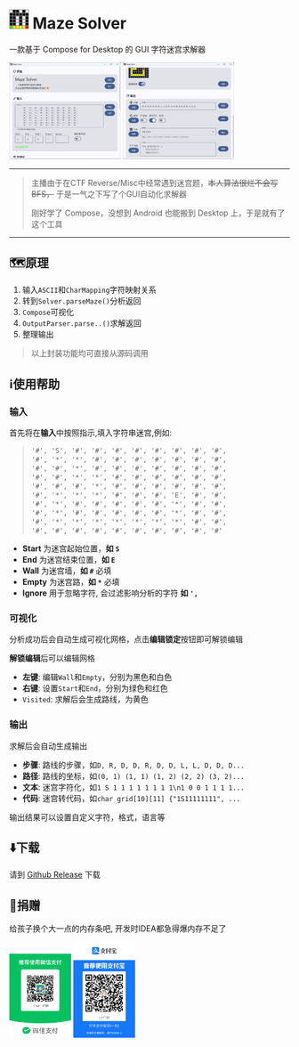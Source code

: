 # <img src="./images/logo.png" width="35" alt="Logo"/> Maze Solver

一款基于 Compose for Desktop 的 GUI 字符迷宫求解器

<img src="./images/ui_screen_1.png" width="200"/> <img src="./images/ui_screen_3.png" width="200"/>

---
> 主播由于在CTF Reverse/Misc中经常遇到迷宫题，~~本人算法很烂不会写BFS，~~ 于是一气之下写了个GUI自动化求解器
>
> 刚好学了 Compose，没想到 Android 也能搬到 Desktop 上，于是就有了这个工具

---

## 🗺️原理
1. 输入`ASCII`和`CharMapping`字符映射关系
2. 转到`Solver.parseMaze()`分析返回
3. `Compose`可视化
4. `OutputParser.parse..()`求解返回
5. 整理输出
> 以上封装功能均可直接从源码调用

## ℹ️使用帮助
### 输入
首先将在**输入**中按照指示,填入字符串迷宫,例如:
>     '#', 'S', '#', '#', '#', '#', '#', '#', '#', '#',
>     '#', '*', '*', '#', '#', '#', '#', '#', '#', '#',
>     '#', '#', '*', '#', '#', '#', '#', '#', '#', '#',
>     '#', '#', '*', '*', '#', '#', '#', '#', '#', '#',
>     '#', '#', '#', '*', '#', '#', '#', '#', '#', '#',
>     '#', '*', '*', '*', '#', '#', '#', 'E', '#', '#',
>     '#', '*', '#', '#', '#', '#', '#', '*', '#', '#',
>     '#', '*', '#', '#', '#', '#', '#', '*', '#', '#',
>     '#', '*', '*', '*', '*', '*', '*', '*', '#', '#',
>     '#', '#', '#', '#', '#', '#', '#', '#', '#', '#'

- **Start** 为迷宫起始位置，**如 `S`**
- **End** 为迷宫结束位置，**如 `E`**
- **Wall** 为迷宫墙，**如 `#`**   必填
- **Empty** 为迷宫路，**如 `*`**  必填
- **Ignore** 用于忽略字符, 会过滤影响分析的字符 **如 `',`**

### 可视化
分析成功后会自动生成可视化网格，点击**编辑锁定**按钮即可解锁编辑

**解锁编辑**后可以编辑网格

- **左键**: 编辑`Wall`和`Empty`，分别为黑色和白色
- **右键**: 设置`Start`和`End`，分别为绿色和红色
- `Visited`: 求解后会生成路线，为黄色

### 输出
求解后会自动生成输出
- **步骤**: 路线的步骤，如`D, R, D, D, R, D, D, L, L, D, D, D...`
- **路径**: 路线的坐标，如`(0, 1) (1, 1) (1, 2) (2, 2) (3, 2)...`
- **文本**: 迷宫字符化，如`1 S 1 1 1 1 1 1 1 1\n1 0 0 1 1 1 1...`
- **代码**: 迷宫转代码，如`char grid[10][11] {"1S11111111", ...`

输出结果可以设置自定义字符，格式，语言等

## ⬇️下载
请到 [Github Release](https://github.com/LingerJAB/MazeSolver/releases) 下载


## 🥺捐赠
给孩子换个大一点的内存条吧, 开发时IDEA都急得爆内存不足了

<img src="./images/wxpay.jpg" width="111" alt="wxpay"/>
<img src="./images/alipay.jpg" width="111" alt="alipay"/>